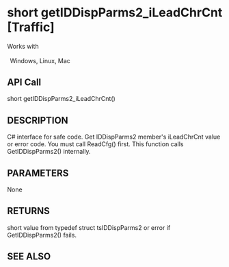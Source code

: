 # short getIDDispParms2_iLeadChrCnt [Traffic]

Works with <p class="s1" style="padding-top: 2pt;padding-left: 5pt;text-indent: 0pt;text-align: left;"><a name="bookmark257">&zwnj;</a>Windows, Linux, Mac</p>

## API Call
short getIDDispParms2_iLeadChrCnt()
## DESCRIPTION
C# interface for safe code. Get IDDispParms2 member&#39;s iLeadChrCnt value or error code. You must call ReadCfg() first. This function calls GetIDDispParms2() internally.

## PARAMETERS
None

## RETURNS
short value from typedef struct tsIDDispParms2 or error if GetIDDispParms2() fails.

## SEE ALSO

